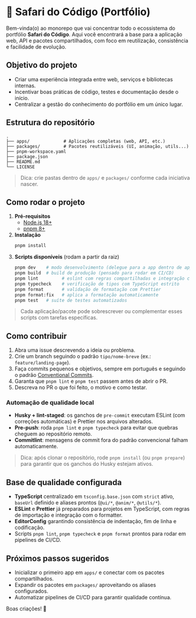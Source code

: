 # 🚀 Safari do Código (Portfólio)

Bem-vinda(o) ao monorepo que vai concentrar todo o ecossistema do portfólio **Safari do Código**. Aqui você encontrará a base para a
aplicação web, API e pacotes compartilhados, com foco em reutilização, consistência e facilidade de evolução.

## Objetivo do projeto

- Criar uma experiência integrada entre web, serviços e bibliotecas internas.
- Incentivar boas práticas de código, testes e documentação desde o início.
- Centralizar a gestão do conhecimento do portfólio em um único lugar.

## Estrutura do repositório

```
.
├── apps/             # Aplicações completas (web, API, etc.)
├── packages/         # Pacotes reutilizáveis (UI, animação, utils...)
├── pnpm-workspace.yaml
├── package.json
├── README.md
└── LICENSE
```

> Dica: crie pastas dentro de `apps/` e `packages/` conforme cada iniciativa nascer.

## Como rodar o projeto

1. **Pré-requisitos**
   - [Node.js 18+](https://nodejs.org/)
   - [pnpm 8+](https://pnpm.io/installation)
2. **Instalação**
   ```bash
   pnpm install
   ```
3. **Scripts disponíveis** (rodam a partir da raiz)
   ```bash
   pnpm dev    # modo desenvolvimento (delegue para a app dentro de apps/)
   pnpm build  # build de produção (pensado para rodar em CI/CD)
   pnpm lint         # eslint com regras compartilhadas e integração com Prettier
   pnpm typecheck    # verificação de tipos com TypeScript estrito
   pnpm format       # validação de formatação com Prettier
   pnpm format:fix   # aplica a formatação automaticamente
   pnpm test   # suíte de testes automatizados
   ```

> Cada aplicação/pacote pode sobrescrever ou complementar esses scripts com tarefas específicas.

## Como contribuir

1. Abra uma issue descrevendo a ideia ou problema.
2. Crie um branch seguindo o padrão `tipo/nome-breve` (ex.: `feature/landing-page`).
3. Faça commits pequenos e objetivos, sempre em português e seguindo o padrão [Conventional Commits](https://www.conventionalcommits.org/).
4. Garanta que `pnpm lint` e `pnpm test` passem antes de abrir o PR.
5. Descreva no PR o que foi feito, o motivo e como testar.

### Automação de qualidade local

- **Husky + lint-staged**: os ganchos de `pre-commit` executam ESLint (com correções automáticas) e Prettier nos arquivos alterados.
- **Pre-push**: roda `pnpm lint` e `pnpm typecheck` para evitar que quebras cheguem ao repositório remoto.
- **Commitlint**: mensagens de commit fora do padrão convencional falham automaticamente.

> Dica: após clonar o repositório, rode `pnpm install` (ou `pnpm prepare`) para garantir que os ganchos do Husky estejam ativos.

## Base de qualidade configurada

- **TypeScript** centralizado em `tsconfig.base.json` com `strict` ativo, `baseUrl` definido e aliases prontos (`@ui/*`, `@anim/*`, `@utils/*`).
- **ESLint** e **Prettier** já preparados para projetos em TypeScript, com regras de importação e integração com o formatter.
- **EditorConfig** garantindo consistência de indentação, fim de linha e codificação.
- Scripts `pnpm lint`, `pnpm typecheck` e `pnpm format` prontos para rodar em pipelines de CI/CD.

## Próximos passos sugeridos

- Inicializar o primeiro app em `apps/` e conectar com os pacotes compartilhados.
- Expandir os pacotes em `packages/` aproveitando os aliases configurados.
- Automatizar pipelines de CI/CD para garantir qualidade contínua.

Boas criações! 🧭
